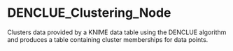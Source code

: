# DENCLUE_Clustering_Node
Clusters data provided by a KNIME data table using the DENCLUE algorithm and produces a table containing cluster memberships for data points.
